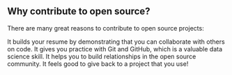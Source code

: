 ## Why contribute to open source?
There are many great reasons to contribute to open source projects:

It builds your resume by demonstrating that you can collaborate with others on code.
It gives you practice with Git and GitHub, which is a valuable data science skill.
It helps you to build relationships in the open source community.
It feels good to give back to a project that you use!
